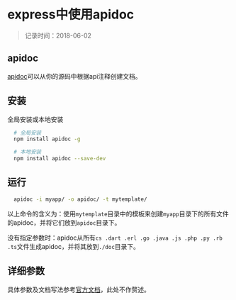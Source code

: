 # express中使用apidoc
> 记录时间：2018-06-02

## apidoc
[apidoc](http://apidocjs.com/)可以从你的源码中根据api注释创建文档。

## 安装
全局安装或本地安装
```bash
  # 全局安装
  npm install apidoc -g

  # 本地安装
  npm install apidoc --save-dev
```

## 运行
```bash
  apidoc -i myapp/ -o apidoc/ -t mytemplate/
```
以上命令的含义为：使用`mytemplate`目录中的模板来创建`myapp`目录下的所有文件的apidoc，并将它们放到`apidoc`目录下。   

没有指定参数时：apidoc从所有`cs .dart .erl .go .java .js .php .py .rb .ts`文件生成apidoc，并将其放到`./doc`目录下。

## 详细参数
具体参数及文档写法参考[官方文档](http://apidocjs.com/#params)，此处不作赘述。
